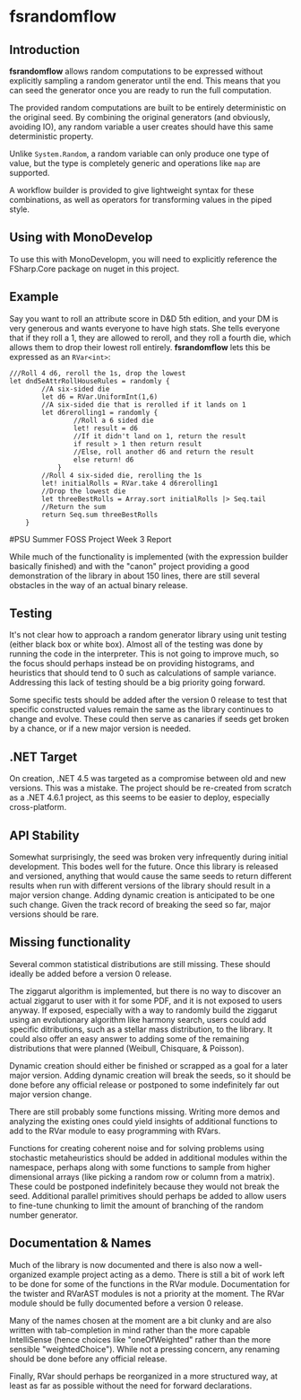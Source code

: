 # fsrandomflow

## Introduction

**fsrandomflow** allows random computations to be expressed without explicitly sampling a random generator until the end. This means that you can seed the generator once you are ready to run the full computation.

The provided random computations are built to be entirely deterministic on the original seed. By combining the original generators (and obviously, avoiding IO), any random variable a user creates should have this same deterministic property.

Unlike ```System.Random```, a random variable can only produce one type of value, but the type is completely generic and operations like ```map``` are supported.

A workflow builder is provided to give lightweight syntax for these combinations, as well as operators for transforming values in the piped style.

## Using with MonoDevelop

To use this with MonoDevelopm, you will need to explicitly reference the FSharp.Core package on nuget in this project.

## Example

Say you want to roll an attribute score in D&D 5th edition, and your DM is very generous and wants everyone to have high stats. She tells everyone that if they roll a 1, they are allowed to reroll, and they roll a fourth die, which allows them to drop their lowest roll entirely. **fsrandomflow** lets this be expressed as an ```RVar<int>```:

```F#
///Roll 4 d6, reroll the 1s, drop the lowest
let dnd5eAttrRollHouseRules = randomly {
        //A six-sided die
        let d6 = RVar.UniformInt(1,6)
        //A six-sided die that is rerolled if it lands on 1
        let d6rerolling1 = randomly {
                //Roll a 6 sided die
                let! result = d6
                //If it didn't land on 1, return the result
                if result > 1 then return result
                //Else, roll another d6 and return the result
                else return! d6
            }
        //Roll 4 six-sided die, rerolling the 1s
        let! initialRolls = RVar.take 4 d6rerolling1
        //Drop the lowest die
        let threeBestRolls = Array.sort initialRolls |> Seq.tail
        //Return the sum
        return Seq.sum threeBestRolls
    }
```

#PSU Summer FOSS Project Week 3 Report

While much of the functionality is implemented (with the expression builder basically finished) 
and with the "canon" project providing a good demonstration of the library in about 150 lines, 
there are still several obstacles in the way of an actual binary release.

## Testing

It's not clear how to approach a random generator library using unit testing (either black box
or white box). Almost all of the testing was done by running the code in the interpreter. This 
is not going to improve much, so the focus should perhaps instead be on providing histograms, and
heuristics that should tend to 0 such as calculations of sample variance. Addressing this lack
of testing should be a big priority going forward.

Some specific tests should be added after the version 0 release to test that specific constructed
values remain the same as the library continues to change and evolve. These could then serve as
canaries if seeds get broken by a chance, or if a new major version is needed.

## .NET Target

On creation, .NET 4.5 was targeted as a compromise between old and new versions. This was a mistake.
The project should be re-created from scratch as a .NET 4.6.1 project, as this seems to be easier
to deploy, especially cross-platform.

## API Stability

Somewhat surprisingly, the seed was broken very infrequently during initial development. This bodes
well for the future. Once this library is released and versioned, anything that would cause the same
seeds to return different results when run with different versions of the library should result in
a major version change. Adding dynamic creation is anticipated to be one such change. Given the track
record of breaking the seed so far, major versions should be rare.

## Missing functionality

Several common statistical distributions are still missing. These should ideally be added before 
a version 0 release.

The ziggarut algorithm is implemented, but there is no way to discover an actual ziggarut to user
with it for some PDF, and it is not exposed to users anyway. If exposed, especially with a way 
to randomly build the ziggarut using an evolutionary algorithm like harmony search, users could
add specific ditributions, such as a stellar mass distribution, to the library. It could also 
offer an easy answer to adding some of the remaining distributions that were planned 
(Weibull, Chisquare, & Poisson).

Dynamic creation should either be finished or scrapped as a goal for a later major version. Adding
dynamic creation will break the seeds, so it should be done before any official release or postponed 
to some indefinitely far out major version change.

There are still probably some functions missing. Writing more demos and analyzing the existing ones
could yield insights of additional functions to add to the RVar module to easy programming with RVars.

Functions for creating coherent noise and for solving problems using stochastic metaheuristics should
be added in additional modules within the namespace, perhaps along with some functions to sample 
from higher dimensional arrays (like picking a random row or column from a matrix). These could be 
postponed indefinitely because they would not break the seed.
Additional parallel primitives should perhaps be added to allow users to fine-tune chunking to
limit the amount of branching of the random number generator.

## Documentation & Names

Much of the library is now documented and there is also now a well-organized example project
acting as a demo. There is still a bit of work left to be done for some of the functions in 
the RVar module. Documentation for the twister and RVarAST modules is not a priority at the moment.
The RVar module should be fully documented before a version 0 release.

Many of the names chosen at the moment are a bit clunky and are also written with tab-completion
in mind rather than the more capable IntelliSense (hence choices like "oneOfWeighted" rather than
the more sensible "weightedChoice"). While not a pressing concern, any renaming should be done 
before any official release.

Finally, RVar should perhaps be reorganized in a more structured way, at least as far as possible 
without the need for forward declarations.